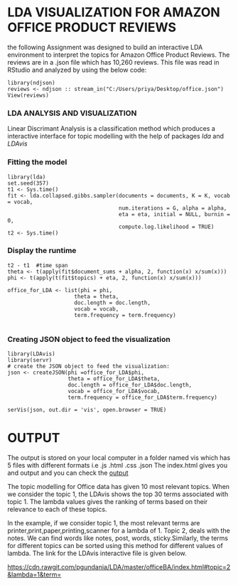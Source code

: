 # LDA VISUALIZATION FOR AMAZON OFFICE PRODUCT REVIEWS

the following Assignment was designed to build an interactive LDA environment to interpret the topics for Amazon Office Product Reviews. The reviews are in a .json file which has 10,260 reviews.
This file was read in RStudio and analyzed by using the below code:

```
library(ndjson)
reviews <- ndjson :: stream_in("C:/Users/priya/Desktop/office.json")
View(reviews)

```
### LDA ANALYSIS AND VISUALIZATION

Linear Discrimant Analysis is a classification method which produces a interactive interface for topic modelling with the help of packages *lda* and *LDAvis*

### Fitting the model 

```
library(lda)
set.seed(357)
t1 <- Sys.time()
fit <- lda.collapsed.gibbs.sampler(documents = documents, K = K, vocab = vocab, 
                                   num.iterations = G, alpha = alpha, 
                                   eta = eta, initial = NULL, burnin = 0,
                                   compute.log.likelihood = TRUE)
t2 <- Sys.time()

```
### Display the runtime

```
t2 - t1  #time span
theta <- t(apply(fit$document_sums + alpha, 2, function(x) x/sum(x)))
phi <- t(apply(t(fit$topics) + eta, 2, function(x) x/sum(x)))

office_for_LDA <- list(phi = phi,
                     theta = theta,
                     doc.length = doc.length,
                     vocab = vocab,
                     term.frequency = term.frequency)
                     
```
### Creating JSON object to feed the visualization 

```
library(LDAvis)
library(servr) 
# create the JSON object to feed the visualization:
json <- createJSON(phi =office_for_LDA$phi, 
                   theta = office_for_LDA$theta, 
                   doc.length = office_for_LDA$doc.length, 
                   vocab = office_for_LDA$vocab, 
                   term.frequency = office_for_LDA$term.frequency)

serVis(json, out.dir = 'vis', open.browser = TRUE)

```
# OUTPUT 

The output is stored on your local computer in a folder named vis which has 5 files with different formats i.e .js .html .css .json
The index.html gives you and output and you can check the [output](https://cdn.rawgit.com/pgundania/LDA/master/officeBA/index.html)

The topic modelling for Office data has given 10 most relevant topics. When we consider the topic 1, the LDAvis shows the top 30 terms associated with topic 1. The lambda values gives the ranking of terms based on their relevance to each of these topics.

In the example, if we consider topic 1, the most relevant terms are printer,print,paper,printing,scanner for a lambda of 1. Topic 2, deals with the notes. We can find words like notes, post, words, sticky.Similarly, the terms for different topics can be sorted using this method for different values of lambda. The link for the LDAvis interactive file is given below.

https://cdn.rawgit.com/pgundania/LDA/master/officeBA/index.html#topic=2&lambda=1&term=

